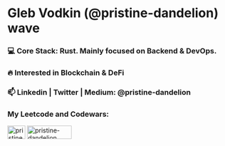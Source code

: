 <h1 align="left">Gleb Vodkin (@pristine-dandelion) wave </h1>


<h3 align="left"> 💻 Core Stack: Rust. Mainly focused on Backend & DevOps.
</h3>
<h3 align="left">  🔥 Interested in Blockchain & DeFi
</h3> 
<h3 align="left">   📫 Linkedin | Twitter | Medium: @pristine-dandelion
</h3> 

<h3 href="blank" target="blank">My Leetcode and Codewars:</h3>

<a href="https://www.leetcode.com/blessingman" target="blank"> <img align="center" src="https://raw.githubusercontent.com/rahuldkjain/github-profile-readme-generator/master/src/images/icons/Social/leet-code.svg" alt="pristine-dandelion" height="30" width="40" /></a> 
<a href="https://www.codewars.com/users/pristine-dandelion" target="blank"> <img align="center" src="https://www.qualified.io/shared/images/codewars-black-large-24a9d355.png" alt="pristine-dandelion" height="30" width="100" /> </a> 



